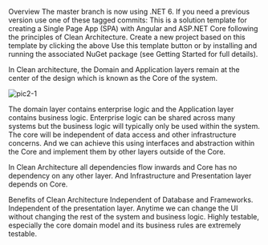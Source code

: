 Overview
The master branch is now using .NET 6. If you need a previous version use one of these tagged commits:
This is a solution template for creating a Single Page App (SPA) with Angular and ASP.NET Core following the principles of Clean Architecture. Create a new project based on this template by clicking the above Use this template button or by installing and running the associated NuGet package (see Getting Started for full details).



In Clean architecture, the Domain and Application layers remain at the center of the design which is known as the Core of the system.

![pic2-1](https://github.com/mustafaahmedelshaer/CleanArchitecture/assets/74098034/65643e4e-273b-4daf-8b6c-af806966c44d)


The domain layer contains enterprise logic and the Application layer contains business logic. Enterprise logic can be shared across many systems but the business logic will typically only be used within the system. The core will be independent of data access and other infrastructure concerns. And we can achieve this using interfaces and abstraction within the Core and implement them by other layers outside of the Core.

In Clean Architecture all dependencies flow inwards and Core has no dependency on any other layer. And Infrastructure and Presentation layer depends on Core.  

Benefits of Clean Architecture
Independent of Database and Frameworks.
Independent of the presentation layer. Anytime we can change the UI without changing the rest of the system and business logic.
Highly testable, especially the core domain model and its business rules are extremely testable.


